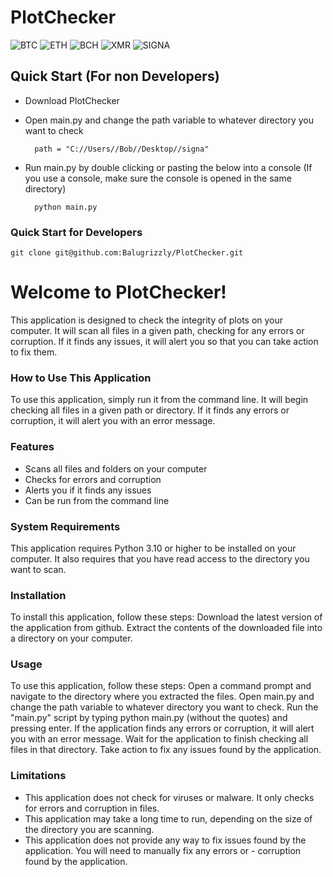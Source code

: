 # PlotChecker

![BTC](https://img.shields.io/badge/BTC-bc1q02p75kx3rqsdmuvnfdgqery9036qvggrcwdjnh-yellow)
![ETH](https://img.shields.io/badge/ETH-0x2231CE7FE3135d78c0624B3700462e9A3c7048e1-lightgrey)
![BCH](https://img.shields.io/badge/BCH-bitcoincash%3Aqrlgyuwt8myx9xz0d3je4gfgezy9xkj4sqf76rqtm0-green)
![XMR](https://img.shields.io/badge/XMR-84jmocBSR9GBZmAv2MPteXAAjGkCL4vF176aBEqH849Ga2YJfzifn9v7gftAkxzDAwBjgPVgeV6hi6DGcxmoANzJDH9wYLH-darkorange)
![SIGNA](https://img.shields.io/badge/SIGNA-S--CWMX--GKGA--LKDK--7QLU6-blue)



## Quick Start (For non Developers)

- Download PlotChecker 

- Open main.py and change the path variable to whatever directory you want to check
  

        path = "C://Users//Bob//Desktop//signa"

- Run main.py by double clicking or pasting the below into a console (If you use a console, make sure the console is opened in the same directory)
    
        python main.py


### Quick Start for Developers
   
    git clone git@github.com:Balugrizzly/PlotChecker.git


# Welcome to PlotChecker!

This application is designed to check the integrity of plots on your computer. It will scan all files in a given path, checking for any errors or corruption. If it finds any issues, it will alert you so that you can take action to fix them.

### **How to Use This Application**

To use this application, simply run it from the command line. It will begin checking all files in a given path or directory. If it finds any errors or corruption, it will alert you with an error message.

### Features
- Scans all files and folders on your computer
- Checks for errors and corruption
- Alerts you if it finds any issues
- Can be run from the command line

### **System Requirements**
This application requires Python 3.10 or higher to be installed on your computer. It also requires that you have read access to the directory you want to scan.

### **Installation**
To install this application, follow these steps:
Download the latest version of the application from github.
Extract the contents of the downloaded file into a directory on your computer.

### **Usage**
To use this application, follow these steps:
Open a command prompt and navigate to the directory where you extracted the files.
Open main.py and change the path variable to whatever directory you want to check.
Run the "main.py" script by typing python main.py (without the quotes) and pressing enter.
If the application finds any errors or corruption, it will alert you with an error message.
Wait for the application to finish checking all files in that directory.
Take action to fix any issues found by the application.

### **Limitations**
- This application does not check for viruses or malware. It only checks for errors and corruption in files.
- This application may take a long time to run, depending on the size of the directory you are scanning.
- This application does not provide any way to fix issues found by the application. You will need to manually fix any errors or - corruption found by the application.